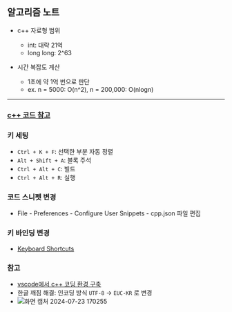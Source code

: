 ## 알고리즘 노트
- c++ 자료형 범위
    - int: 대략 21억
    - long long: 2^63

- 시간 복잡도 계산
    - 1초에 약 1억 번으로 판단
    - ex. n = 5000: O(n^2), n = 200,000: O(nlogn)
---
### [c++ 코드 참고](https://github.com/ndb796/python-for-coding-test/blob/master/README.md)

### 키 세팅
- `Ctrl + K + F`: 선택한 부분 자동 정렬
- `Alt + Shift + A`: 블록 주석
- `Ctrl + Alt + C`: 빌드
- `Ctrl + Alt + R`: 실행

### 코드 스니펫 변경
- File - Preferences - Configure User Snippets - cpp.json 파일 편집

### 키 바인딩 변경
- [Keyboard Shortcuts](https://pybasall.tistory.com/353)

### 참고
- [vscode에서 c++ 코딩 환경 구축](https://velog.io/@youhyeoneee/%ED%99%98%EA%B2%BD-%EC%84%A4%EC%A0%95-VS-Code-%EC%97%90%EC%84%9C-CC-%EC%BD%94%EB%94%A9-%ED%99%98%EA%B2%BD-%EA%B5%AC%EC%B6%95%ED%95%98%EA%B8%B0-Windows)
- 한글 깨짐 해결: 인코딩 방식 `UTF-8` -> `EUC-KR` 로 변경
- ![화면 캡처 2024-07-23 170255](https://github.com/user-attachments/assets/4cc1ef6c-77af-4aba-8a1c-1fa8a0db155f)    
